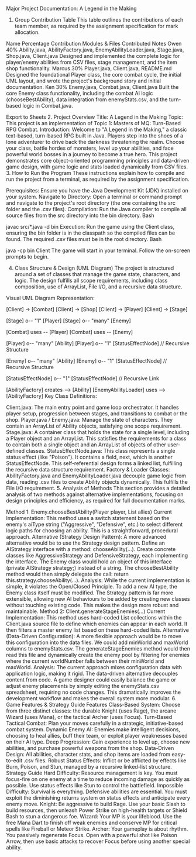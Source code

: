  Major Project Documentation: A Legend in the Making
1. Group Contribution Table
This table outlines the contributions of each team member, as required by the assignment specification for mark allocation. 



Name	Percentage Contribution	Modules & Files Contributed	Notes
Owen	40%	Ability.java, AbilityFactory.java, EnemyAbilityLoader.java, Stage.java, Shop.java, Client.java	Designed and implemented the complete logic for player/enemy abilities from CSV files, stage management, and the item shop functionality.
Marcus	30%	Player.java, Client.java, README.md	Designed the foundational Player class, the core combat cycle, the initial UML layout, and wrote the project's background story and initial documentation.
Ken	30%	Enemy.java, Combat.java, Client.java	Built the core Enemy class functionality, including the combat AI logic (chooseBestAbility), data integration from enemyStats.csv, and the turn-based logic in Combat.java. 


Export to Sheets
2. Project Overview
Title: A Legend in the Making
Topic: This project is an implementation of Topic 1: Masters of MQ: Turn-Based RPG Combat. 
Introduction: Welcome to "A Legend in the Making," a classic text-based, turn-based RPG built in Java. Players step into the shoes of a lone adventurer to drive back the darkness threatening the realm. Choose your class, battle hordes of monsters, level up your abilities, and face powerful world bosses in a journey to become a true hero. This project demonstrates core object-oriented programming principles and data-driven game design, with game logic and stats loaded dynamically from CSV files.
3. How to Run the Program
These instructions explain how to compile and run the project from a terminal, as required by the assignment specification. 

Prerequisites: Ensure you have the Java Development Kit (JDK) installed on your system.
Navigate to Directory: Open a terminal or command prompt and navigate to the project's root directory (the one containing the src folder and the .csv files).
Compilation: Run the Java compiler to compile all source files from the src directory into the bin directory.
Bash

javac src/*.java -d bin
Execution: Run the game using the Client class, ensuring the bin folder is in the classpath so the compiled files can be found. The required .csv files must be in the root directory.
Bash

java -cp bin Client
The game will start in your terminal. Follow the on-screen prompts to begin.

4. Class Structure & Design (UML Diagram)
The project is structured around a set of classes that manage the game state, characters, and logic. The design fulfills all scope requirements, including class composition, use of ArrayList, File I/O, and a recursive data structure. 


Visual UML Diagram Representation:

[Client] -> [Combat]
[Client] -> [Shop]
[Client] -> [Player]
[Client] -> [Stage]

[Stage] o-- "1" [Player]
[Stage] o-- "many" [Enemy]

[Combat] uses -- [Player]
[Combat] uses -- [Enemy]

[Player] o-- "many" [Ability]
[Player] o-- "1" [StatusEffectNode]  // Recursive Structure

[Enemy] o-- "many" [Ability]
[Enemy] o-- "1" [StatusEffectNode]   // Recursive Structure

[StatusEffectNode] o-- "1" [StatusEffectNode] // Recursive Link

[AbilityFactory] creates --> [Ability]
[EnemyAbilityLoader] uses --> [AbilityFactory]
Key Class Definitions:

Client.java: The main entry point and game loop orchestrator.  It handles player setup, progression between stages, and transitions to combat or the shop.
Player.java / Enemy.java: Manage the state of characters. They contain an ArrayList of Ability objects, satisfying one scope requirement. 
Stage.java: A container class that holds the state for a single level, including a Player object and an ArrayList<Enemy>. This satisfies the requirements for a class to contain both a single object and an ArrayList of objects of other user-defined classes. 
StatusEffectNode.java: This class represents a single status effect (like "Poison"). It contains a field, next, which is another StatusEffectNode. This self-referential design forms a linked list, fulfilling the recursive data structure requirement.
Factory & Loader Classes: AbilityFactory.java and EnemyAbilityLoader.java decouple game logic from data, reading .csv files to create Ability objects dynamically. This fulfills the File I/O requirement. 
5. Analysis of Methods
This section provides a detailed analysis of two methods against alternative implementations, focusing on design principles and efficiency, as required for full documentation marks. 

Method 1: Enemy.chooseBestAbility(Player player, List<Enemy> allies)
Current Implementation: This method uses a switch statement based on the enemy's aiType string ("Aggressive", "Defensive", etc.) to select different logic paths for choosing an ability. This is a straightforward, procedural approach.
Alternative (Strategy Design Pattern): A more advanced alternative would be to use the Strategy design pattern.
Define an AIStrategy interface with a method: chooseAbility(...).
Create concrete classes like AggressiveStrategy and DefensiveStrategy, each implementing the interface.
The Enemy class would hold an object of this interface (private AIStrategy strategy;) instead of a string. The chooseBestAbility method would then simply delegate the call: return this.strategy.chooseAbility(...).
Analysis: While the current implementation is simple, it violates the Open/Closed Principle. To add a new AI type, the Enemy class itself must be modified. The Strategy pattern is far more extensible, allowing new AI behaviours to be added by creating new classes without touching existing code. This makes the design more robust and maintainable.
Method 2: Client.generateStageEnemies(...)
Current Implementation: This method uses hard-coded List<String> collections within the Client.java source file to define which enemies can appear in each world. It then filters a master enemy list based on these hard-coded lists.
Alternative (Data-Driven Configuration): A more flexible approach would be to move this configuration into the data files. We could add minWorld and maxWorld columns to enemyStats.csv. The generateStageEnemies method would then read this file and dynamically create the enemy pool by filtering for enemies where the current worldNumber falls between their minWorld and maxWorld.
Analysis: The current approach mixes configuration data with application logic, making it rigid. The data-driven alternative decouples content from code. A game designer could easily balance the game or adjust enemy placements by simply editing the enemyStats.csv spreadsheet, requiring no code changes. This dramatically improves the development workflow and makes the overall system more modular.
6. Game Features & Strategy Guide
Features
Class-Based System: Choose from three distinct classes: the durable Knight (uses Rage), the arcane Wizard (uses Mana), or the tactical Archer (uses Focus).
Turn-Based Tactical Combat: Plan your moves carefully in a strategic, initiative-based combat system. 
Dynamic Enemy AI: Enemies make intelligent decisions, choosing to heal allies, buff their team, or exploit player weaknesses based on their AI type.
Deep Progression: Gain experience to level up, choose new abilities, and purchase powerful weapons from the shop.
Data-Driven Design: All abilities, character stats, and shop items are loaded from easy-to-edit .csv files.
Robust Status Effects: Inflict or be afflicted by effects like Burn, Poison, and Stun, managed by a recursive linked-list structure.
Strategy Guide
Hard Difficulty: Resource management is key. You must focus-fire on one enemy at a time to reduce incoming damage as quickly as possible. Use status effects like Stun to control the battlefield.
Impossible Difficulty: Survival is everything. Defensive abilities are essential. You must exploit the diminishing returns system on status effects and anticipate every enemy move.
Knight: Be aggressive to build Rage. Use your basic Slash to build resources, then unleash Power Strike on high-health targets or Shield Bash to stun a dangerous foe.
Wizard: Your MP is your lifeblood. Use the free Mana Dart to finish off weak enemies and conserve MP for critical spells like Fireball or Meteor Strike.
Archer: Your gameplay is about rhythm. You passively regenerate Focus. Open with a powerful shot like Poison Arrow, then use basic attacks to recover Focus before using another special ability.